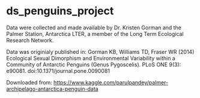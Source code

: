 # ds_penguins_project

Data were collected and made available by Dr. Kristen Gorman and the Palmer Station, Antarctica LTER, a member of the Long Term Ecological Research Network.

Data was originialy published in: Gorman KB, Williams TD, Fraser WR (2014) Ecological Sexual Dimorphism and Environmental Variability within a Community of Antarctic Penguins (Genus Pygoscelis). 
PLoS ONE 9(3): e90081. doi:10.1371/journal.pone.0090081

Downloaded from: https://www.kaggle.com/parulpandey/palmer-archipelago-antarctica-penguin-data
